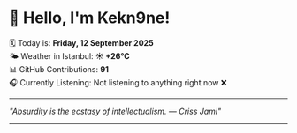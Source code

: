 # 👋 Hello, I'm Kekn9ne!

🗓️ Today is: **Friday, 12 September 2025**  
🌤️ Weather in Istanbul: **☀️   +26°C**  
📊 GitHub Contributions: **91**  
🎧 Currently Listening: Not listening to anything right now ❌

---

_"Absurdity is the ecstasy of intellectualism. — *Criss Jami*"_

---
